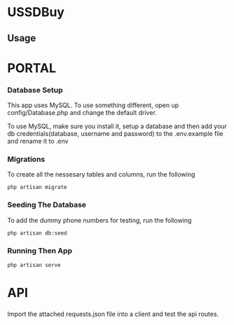 # USSDBuy

## Usage

# PORTAL

### Database Setup

This app uses MySQL. To use something different, open up config/Database.php and change the default driver.

To use MySQL, make sure you install it, setup a database and then add your db credentials(database, username and password) to the .env.example file and rename it to .env

### Migrations

To create all the nessesary tables and columns, run the following

```
php artisan migrate
```

### Seeding The Database

To add the dummy phone numbers for testing, run the following

```
php artisan db:seed
```

### Running Then App

```
php artisan serve
```

# API

###

Import the attached requests.json file into a client and test the api routes.

```

```

